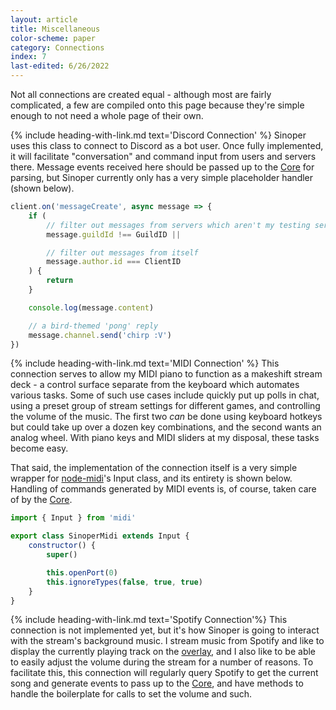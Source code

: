 ```yaml
---
layout: article
title: Miscellaneous
color-scheme: paper
category: Connections
index: 7
last-edited: 6/26/2022
---
```



Not all connections are created equal - although most are fairly complicated, a few are compiled onto this page because they're simple enough to not need a whole page of their own.

{% include heading-with-link.md text='Discord Connection' %}
Sinoper uses this class to connect to Discord as a bot user. Once fully implemented, it will facilitate "conversation" and command input from users and servers there. Message events received here should be passed up to the [Core](../command-core) for parsing, but Sinoper currently only has a very simple placeholder handler (shown below).

```javascript
client.on('messageCreate', async message => {
	if (
		// filter out messages from servers which aren't my testing server
		message.guildId !== GuildID ||

		// filter out messages from itself
		message.author.id === ClientID
	) {
		return
	}

	console.log(message.content)

	// a bird-themed 'pong' reply
	message.channel.send('chirp :V')
})
```

{% include heading-with-link.md text='MIDI Connection' %}
This connection serves to allow my MIDI piano to function as a makeshift stream deck - a control surface separate from the keyboard which automates various tasks. Some of such use cases include quickly put up polls in chat, using a preset group of stream settings for different games, and controlling the volume of the music. The first two *can* be done using keyboard hotkeys but could take up over a dozen key combinations, and the second wants an analog wheel. With piano keys and MIDI sliders at my disposal, these tasks become easy.

That said, the implementation of the connection itself is a very simple wrapper for [node-midi](https://www.npmjs.com/package/midi)'s Input class, and its entirety is shown below. Handling of commands generated by MIDI events is, of course, taken care of by the [Core](../command-core).

```javascript
import { Input } from 'midi'

export class SinoperMidi extends Input {
	constructor() {
		super()

		this.openPort(0)
		this.ignoreTypes(false, true, true)
	}
}
```

{% include heading-with-link.md text='Spotify Connection'%}
This connection is not implemented yet, but it's how Sinoper is going to interact with the stream's background music. I stream music from Spotify and like to display the currently playing track on the [overlay](../overlay-client#now-playing), and I also like to be able to easily adjust the volume during the stream for a number of reasons. To facilitate this, this connection will regularly query Spotify to get the current song and generate events to pass up to the [Core](../command-core), and have methods to handle the boilerplate for calls to set the volume and such.
